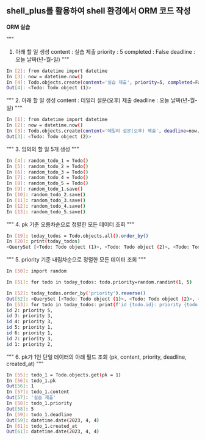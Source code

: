 ## shell_plus를 활용하여 shell 환경에서 ORM 코드 작성
**ORM 실습**

"""
1. 아래 할 일 생성
content : 실습 제출
priority : 5
completed : False
deadline : 오늘 날짜(년-월-일)
"""
```bash
In [2]: from datetime import datetime
In [3]: now = datetime.now()
In [4]: Todo.objects.create(content='실습 제출', priority=5, completed=False, deadline=now.date())
Out[4]: <Todo: Todo object (1)>
```
"""
2. 아래 할 일 생성
content : 데일리 설문(오후) 제출
deadline : 오늘 날짜(년-월-일)
"""
```bash
In [1]: from datetime import datetime
In [2]: now = datetime.now()
In [3]: Todo.objects.create(content='데일리 설문(오후) 제출', deadline=now.date())
Out[3]: <Todo: Todo object (2)>
```
"""
3. 임의의 할 일 5개 생성
"""
```bash
In [4]: random_todo_1 = Todo()
In [5]: random_todo_2 = Todo()
In [6]: random_todo_3 = Todo()
In [7]: random_todo_4 = Todo()
In [8]: random_todo_5 = Todo()
In [9]: random_todo_1.save()
In [10]: random_todo_2.save()
In [11]: random_todo_3.save()
In [12]: random_todo_4.save()
In [13]: random_todo_5.save()
```
"""
4. pk 기준 오름차순으로 정렬한 모든 데이터 조회
"""
```bash
In [19]: today_todos = Todo.objects.all().order_by()
In [20]: print(today_todos)
<QuerySet [<Todo: Todo object (1)>, <Todo: Todo object (2)>, <Todo: Todo object (3)>, <Todo: Todo object (4)>, <Todo: Todo object (5)>, <Todo: Todo object (6)>, <Todo: Todo object (7)>]>
```
"""
5. priority 기준 내림차순으로 정렬한 모든 데이터 조회
"""
```bash
In [50]: import random

In [51]: for todo in today_todos: todo.priority=random.randint(1, 5)

In [52]: today_todos.order_by('priority').reverse()
Out[52]: <QuerySet [<Todo: Todo object (1)>, <Todo: Todo object (2)>, <Todo: Todo object (3)>, <Todo: Todo object (4)>, <Todo: Todo object (5)>, <Todo: Todo object (6)>, <Todo: Todo object (7)>]>
In [53]: for todo in today_todos: print(f'id {todo.id}: priority {todo.priority},')
id 2: priority 5,
id 3: priority 3,
id 4: priority 3,
id 5: priority 1,
id 6: priority 1,
id 7: priority 3,
id 1: priority 2,
```
"""
6. pk가 1인 단일 데이터의 아래 필드 조회
(pk, content, priority, deadline, created_at)
"""
```bash
In [55]: todo_1 = Todo.objects.get(pk = 1)
In [56]: todo_1.pk
Out[56]: 1
In [57]: todo_1.content
Out[57]: '실습 제출'
In [58]: todo_1.priority
Out[58]: 5
In [59]: todo_1.deadline
Out[59]: datetime.date(2023, 4, 4)
In [61]: todo_1.created_at
Out[61]: datetime.date(2023, 4, 4)
```